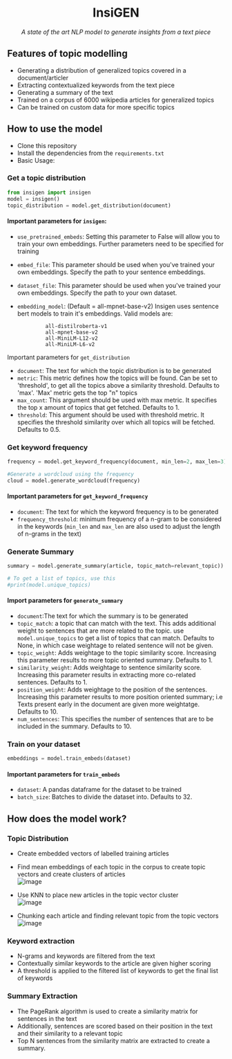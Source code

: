 <h1 align="center">InsiGEN</h1>
<p align="center"><i>A state of the art NLP model to generate insights from a text piece</i></p>

## Features of topic modelling
- Generating a distribution of generalized topics covered in a document/articler
- Extracting contextualized keywords from the text piece
- Generating a summary of the text
- Trained on a corpus of 6000 wikipedia articles for generalized topics
- Can be trained on custom data for more specific topics

## How to use the model
- Clone this repository
- Install the dependencies from the `requirements.txt`
- Basic Usage:
  
### Get a topic distribution

```python
from insigen import insigen
model = insigen()
topic_distribution = model.get_distribution(document)
```

#### Important parameters for `insigen`:
*  `use_pretrained_embeds`: Setting this parameter to False will allow you to train your own embeddings. Further parameters need to be specified for training
*  `embed_file`: This parameter should be used when you've trained your own embeddings. Specify the path to your sentence embeddings.
*  `dataset_file`: This parameter should be used when you've trained your own embeddings. Specify the path to your own dataset.
*  `embedding_model`: (Default = all-mpnet-base-v2) Insigen uses sentence bert models to train it's embeddings. Valid models are:
   
                all-distilroberta-v1
                all-mpnet-base-v2
                all-MiniLM-L12-v2
                all-MiniLM-L6-v2

Important parameters for `get_distribution`
* `document`: The text for which the topic distribution is to be generated
* `metric`: This metric defines how the topics will be found. Can be set to 'threshold', to get all the topics above a similarity threshold. Defaults to 'max'. 'Max' metric gets the top "n" topics
* `max_count`: This argument should be used with max metric. It specifies the top x amount of topics that get fetched. Defaults to 1.
* `threshold`: This argument should be used with threshold metric. It specifies the threshold similarity over which all topics will be fetched. Defaults to 0.5.


### Get keyword frequency

```python
frequency = model.get_keyword_frequency(document, min_len=2, max_len=3)

#Generate a wordcloud using the frequency
cloud = model.generate_wordcloud(frequency)
```

#### Important parameters for `get_keyword_frequency`
* `document`: The text for which the keyword frequency is to be generated
* `frequency_threshold`: minimum frequency of a n-gram to be considered in the keywords (`min_len` and `max_len` are also used to adjust the length of n-grams in the text)

### Generate Summary

```python
summary = model.generate_summary(article, topic_match=relevant_topic))

# To get a list of topics, use this
#print(model.unique_topics)
```

#### Import parameters for `generate_summary`
* `document`:The text for which the summary is to be generated
* `topic_match`: a topic that can match with the text. This adds additional weight to sentences that are more related to the topic. use `model.unique_topics` to get a list of topics that can match. Defaults to None, in which case weightage to related sentence will not be given.
* `topic_weight`: Adds weightage to the topic similarity score. Increasing this parameter results to more topic oriented summary. Defaults to 1.
* `similarity_weight`: Adds weightage to sentence similarity score. Increasing this parameter results in extracting more co-related sentences. Defaults to 1.
* `position_weight`: Adds weightage to the position of the sentences. Increasing this parameter results to more position oriented summary; i.e Texts present early in the document are given more weightatge. Defaults to 10.
* `num_sentences`: This specifies the number of sentences that are to be included in the summary. Defaults to 10.

### Train on your dataset

```python
embeddings = model.train_embeds(dataset)
```

#### Important parameters for `train_embeds`
* `dataset`: A pandas dataframe for the dataset to be trained
* `batch_size`: Batches to divide the dataset into. Defaults to 32.


## How does the model work? 

### Topic Distribution
- Create embedded vectors of labelled training articles
- Find mean embeddings of each topic in the corpus to create topic vectors and create clusters of articles\
  ![image](https://github.com/4RCAN3/insigen/assets/69053040/0180cc83-9369-43cb-85b3-ab2ec4ca947c)

- Use KNN to place new articles in the topic vector cluster\
  ![image](https://github.com/4RCAN3/insigen/assets/69053040/2fe59d9b-4273-4407-925e-97552f9116f8)

- Chunking each article and finding relevant topic from the topic vectors\
  ![image](https://github.com/4RCAN3/insigen/assets/69053040/311cdfba-b8da-46a3-936f-3439162da5b5)

### Keyword extraction
- N-grams and keywords are filtered from the text
- Contextually similar keywords to the article are given higher scoring
- A threshold is applied to the filtered list of keywords to get the final list of keywords


### Summary Extraction
- The PageRank algorithm is used to create a similarity matrix for sentences in the text
- Additionally, sentences are scored based on their position in the text and their similarity to a relevant topic
- Top N sentences from the similarity matrix are extracted to create a summary.

